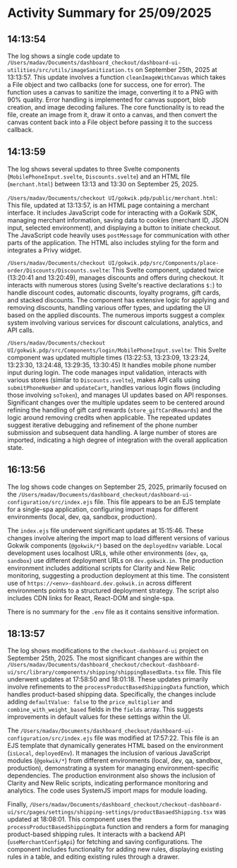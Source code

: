 # Activity Summary for 25/09/2025

## 14:13:54
The log shows a single code update to `/Users/madav/Documents/dashboard_checkout/dashboard-ui-utilities/src/utils/imageSanitization.ts` on September 25th, 2025 at 13:13:57.  This update involves a function `cleanImageWithCanvas` which takes a File object and two callbacks (one for success, one for error). The function uses a canvas to sanitize the image, converting it to a PNG with 90% quality. Error handling is implemented for canvas support, blob creation, and image decoding failures.  The core functionality is to read the file, create an image from it, draw it onto a canvas, and then convert the canvas content back into a File object before passing it to the success callback.


## 14:13:59
The log shows several updates to three Svelte components (`MobilePhoneInput.svelte`, `Discounts.svelte`) and an HTML file (`merchant.html`) between 13:13 and 13:30 on September 25, 2025.

`/Users/madav/Documents/checkout UI/gokwik.pdp/public/merchant.html`: This file, updated at 13:13:57, is an HTML page containing a merchant interface.  It includes JavaScript code for interacting with a GoKwik SDK, managing merchant information, saving data to cookies (merchant ID, JSON input, selected environment), and displaying a button to initiate checkout. The JavaScript code heavily uses `postMessage` for communication with other parts of the application.  The HTML also includes styling for the form and integrates a Privy widget.

`/Users/madav/Documents/checkout UI/gokwik.pdp/src/Components/place-order/Discounts/Discounts.svelte`: This Svelte component, updated twice (13:20:41 and 13:20:49), manages discounts and offers during checkout. It interacts with numerous stores (using Svelte's reactive declarations `$:`) to handle discount codes, automatic discounts, loyalty programs, gift cards, and stacked discounts. The component has extensive logic for applying and removing discounts, handling various offer types, and updating the UI based on the applied discounts.  The numerous imports suggest a complex system involving various services for discount calculations, analytics, and API calls.

`/Users/madav/Documents/checkout UI/gokwik.pdp/src/Components/login/MobilePhoneInput.svelte`: This Svelte component was updated multiple times (13:22:53, 13:23:09, 13:23:24, 13:23:30, 13:24:48, 13:29:35, 13:30:45)  It handles mobile phone number input during login.  The code manages input validation, interacts with various stores (similar to `Discounts.svelte`), makes API calls using `submitPhoneNumber` and `updateCart`, handles various login flows (including those involving `soToken`), and manages UI updates based on API responses.  Significant changes over the multiple updates seem to be centered around refining the handling of gift card rewards (`store_giftCardRewards`) and the logic around removing credits when applicable.  The repeated updates suggest iterative debugging and refinement of the phone number submission and subsequent data handling.  A large number of stores are imported, indicating a high degree of integration with the overall application state.


## 16:13:56
The log shows code changes on September 25, 2025, primarily focused on the `/Users/madav/Documents/dashboard_checkout/dashboard-ui-configuration/src/index.ejs` file.  This file appears to be an EJS template for a single-spa application, configuring import maps for different environments (local, dev, qa, sandbox, production).

The `index.ejs` file underwent significant updates at 15:15:46.  These changes involve altering the import map to load different versions of various Gokwik components (`@gokwik/*`) based on the `deployedEnv` variable.  Local development uses localhost URLs, while other environments (`dev`, `qa`, `sandbox`) use different deployment URLs on `dev.gokwik.in`.  The production environment includes additional scripts for Clarity and New Relic monitoring, suggesting a production deployment at this time.  The consistent use of `https://<env>-dashboard.dev.gokwik.in` across different environments points to a structured deployment strategy.  The script also includes CDN links for React, React-DOM and single-spa.

There is no summary for the `.env` file as it contains sensitive information.


## 18:13:57
The log shows modifications to the `checkout-dashboard-ui` project on September 25th, 2025.  The most significant changes are within the `/Users/madav/Documents/dashboard_checkout/checkout-dashboard-ui/src/library/components/shipping/shippingBasedData.tsx` file.  This file underwent updates at 17:58:50 and 18:01:18.  These updates primarily involve refinements to the `processProductBasedShippingData` function, which handles product-based shipping data.  Specifically, the changes include adding `defaultValue: false` to the `price_multiplier` and `combine_with_weight_based` fields in the `fields` array. This suggests improvements in default values for these settings within the UI.


The `/Users/madav/Documents/dashboard_checkout/dashboard-ui-configuration/src/index.ejs` file was modified at 17:57:22. This file is an EJS template that dynamically generates HTML based on the environment (`isLocal`, `deployedEnv`). It manages the inclusion of various JavaScript modules (`@gokwik/*`)  from different environments (local, dev, qa, sandbox, production), demonstrating a system for managing environment-specific dependencies. The production environment also shows the inclusion of Clarity and New Relic scripts, indicating performance monitoring and analytics.  The code uses SystemJS import maps for module loading.


Finally, `/Users/madav/Documents/dashboard_checkout/checkout-dashboard-ui/src/pages/settings/shipping-settings/productBasaedShipping.tsx` was updated at 18:08:01. This component uses the `processProductBasedShippingData` function and renders a form for managing product-based shipping rules. It interacts with a backend API (`useMerchantConfigApi`) for fetching and saving configurations. The component includes functionality for adding new rules, displaying existing rules in a table, and editing existing rules through a drawer.
